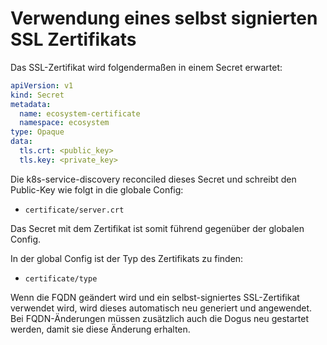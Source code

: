 # Verwendung eines selbst signierten SSL Zertifikats

Das SSL-Zertifikat wird folgendermaßen in einem Secret erwartet:
```yaml
apiVersion: v1
kind: Secret
metadata:
  name: ecosystem-certificate
  namespace: ecosystem
type: Opaque
data:
  tls.crt: <public_key>
  tls.key: <private_key>
```

Die k8s-service-discovery reconciled dieses Secret und schreibt den Public-Key wie folgt in die globale Config:
- `certificate/server.crt`

Das Secret mit dem Zertifikat ist somit führend gegenüber der globalen Config.

In der global Config ist der Typ des Zertifikats zu finden:
- `certificate/type`

Wenn die FQDN geändert wird und ein selbst-signiertes SSL-Zertifikat verwendet wird, wird dieses automatisch neu generiert und angewendet.
Bei FQDN-Änderungen müssen zusätzlich auch die Dogus neu gestartet werden, damit sie diese Änderung erhalten.